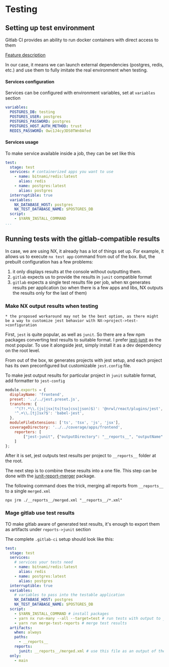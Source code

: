 # Testing

## Setting up test environment
Gitlab CI provides an ability to run docker containers with direct access to them

[Feature description](https://docs.gitlab.com/ee/ci/services/)

In our case, it means we can launch external dependencies (postgres, redis, etc.) and use them to fully imitate the real environment when testing.

#### Services configuration
Services can be configured with environment variables, set at `variables` section

```yaml
variables:
  POSTGRES_DB: testing
  POSTGRES_USER: postgres
  POSTGRES_PASSWORD: postgres
  POSTGRES_HOST_AUTH_METHOD: trust
  REDIS_PASSWORD: Owc1J4cy3DS0TWn0Afed
```

#### Services usage
To make service available inside a job, they can be set like this

```yaml
test:
  stage: test
  services: # containerized apps you want to use
    - name: bitnami/redis:latest
      alias: redis
    - name: postgres:latest
      alias: postgres
  interruptible: true
  variables:
    NX_DATABASE_HOST: postgres
    NX_TEST_DATABASE_NAME: $POSTGRES_DB
  script:
    - $YARN_INSTALL_COMMAND
...
```

## Running tests with the gitlab-compatible results

In case, we are using NX, it already has a lot of things set up.
For example, it allows us to execute `nx test app` command from out of the box. 
But, the prebuilt configuration has a few problems:
1) it only displays results at the console without outputting them.
2) `gitlab` expects us to provide the results in `junit` compatible format
3) `gitlab` expects a single test results file per job, when `NX` generates results per application (so when there is a few apps and libs, NX outputs the results only for the last of them)

### Make NX output results when testing
`* the proposed workaround may not be the best option, as there might be a way to customize jest behavior with NX->project->test->configuration`

First, `jest` is quite popular, as well as `junit`. 
So there are a few npm packages converting test results to suitable format. 
I prefer [jest-junit](https://www.npmjs.com/package/jest-junit) as the most popular.
To use it alongside jest, simply install it as a dev dependency on the root level.

From out of the box, `NX` generates projects with jest setup, and each project has its own preconfigured but customizable `jest.config` file.

To make jest output results for particular project in `junit` suitable format, add formatter to `jest-config` 

```javascript
module.exports = {
  displayName: 'frontend',
  preset: '../../jest.preset.js',
  transform: {
    '^(?!.*\\.(js|jsx|ts|tsx|css|json)$)': '@nrwl/react/plugins/jest',
    '^.+\\.[tj]sx?$': 'babel-jest',
  },
  moduleFileExtensions: ['ts', 'tsx', 'js', 'jsx'],
  coverageDirectory: '../../coverage/apps/frontend',
	reporters: [
		["jest-junit", {"outputDirectory": "__reports__", "outputName": "frontend.xml"}]
	]
};

```

After it is set, jest outputs test results per project to `__reports__` folder at the root.

The next step is to combine these results into a one file. 
This step can be done with the [junit-report-merger](https://www.npmjs.com/package/junit-report-merger) package.

The following command does the trick, merging all reports from `__reports__` to a single `merged.xml`
```shell
npx jrm ./__reports__/merged.xml "__reports__/*.xml"
```

### Mage gitlab use test results
TO make gitlab aware of generated test results, it's enough to export them as artifacts under `reports->junit` section

The complete `.gitlab-ci` setup should look like this:
```yaml
test:
  stage: test
  services:
    # services your tests need
    - name: bitnami/redis:latest
      alias: redis
    - name: postgres:latest
      alias: postgres
  interruptible: true
  variables:
    # variables to pass into the testable application
    NX_DATABASE_HOST: postgres
    NX_TEST_DATABASE_NAME: $POSTGRES_DB
  script:
    - $YARN_INSTALL_COMMAND # install packages
    - yarn nx run-many --all --target=test # run tests with output to __reports__ folder
    - yarn run merge-test-reports # merge test results
  artifacts:
    when: always
    paths:
      - __reports__
    reports:
      junit: __reports__/merged.xml # use this file as an output of the whole testing process
  only:
    - main
```
